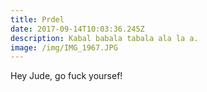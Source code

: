 ```yaml
---
title: Prdel
date: 2017-09-14T10:03:36.245Z
description: Kabal babala tabala ala la a.
image: /img/IMG_1967.JPG
---
```

Hey Jude, go fuck yoursef!
